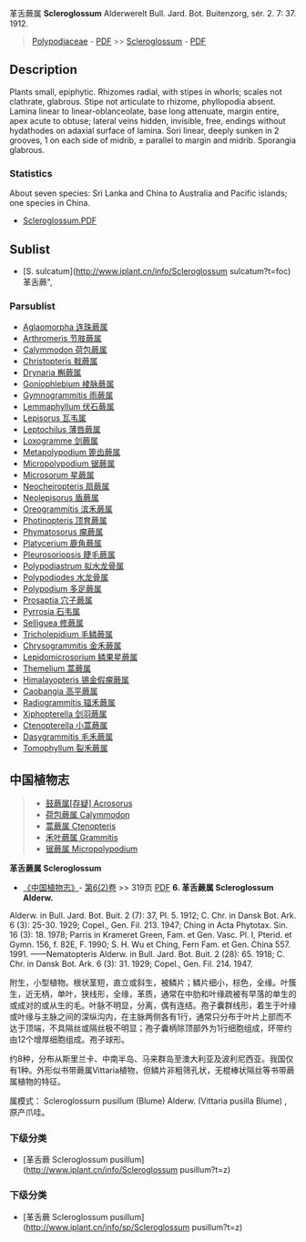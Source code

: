 革舌蕨属 **Scleroglossum** Alderwerelt Bull. Jard. Bot. Buitenzorg, sér. 2. 7: 37. 1912.

> [Polypodiaceae](http://www.iplant.cn/info/Polypodiaceae?t=foc) - [PDF](http://www.iplant.cn/foc/pdf/Polypodiaceae.pdf) >> [Scleroglossum](http://www.iplant.cn/info/Scleroglossum?t=foc) - [PDF](http://www.iplant.cn/foc/pdf/Scleroglossum.pdf)
## Description

Plants small, epiphytic. Rhizomes radial, with stipes in whorls; scales not clathrate, glabrous. Stipe not articulate to rhizome, phyllopodia absent. Lamina linear to linear-oblanceolate, base long attenuate, margin entire, apex acute to obtuse; lateral veins hidden, invisible, free, endings without hydathodes on adaxial surface of lamina. Sori linear, deeply sunken in 2 grooves, 1 on each side of midrib, ± parallel to margin and midrib. Sporangia glabrous.



### Statistics
About seven species: Sri Lanka and China to Australia and Pacific islands; one species in China.


* [Scleroglossum.PDF](http://www.iplant.cn/foc/pdf/Scleroglossum.pdf)

## Sublist

* [S.  sulcatum](http://www.iplant.cn/info/Scleroglossum sulcatum?t=foc) 革舌蕨",

### Parsublist

* [Aglaomorpha  连珠蕨属](Aglaomorpha-连珠蕨属.md)
* [Arthromeris  节肢蕨属](http://www.iplant.cn/info/Arthromeris?t=foc)
* [Calymmodon  荷包蕨属](http://www.iplant.cn/info/Calymmodon?t=foc)
* [Christopteris  戟蕨属](http://www.iplant.cn/info/Christopteris?t=foc)
* [Drynaria  槲蕨属](http://www.iplant.cn/info/Drynaria?t=foc)
* [Goniophlebium  棱脉蕨属](http://www.iplant.cn/info/Goniophlebium?t=foc)
* [Gymnogrammitis  雨蕨属](http://www.iplant.cn/info/Gymnogrammitis?t=foc)
* [Lemmaphyllum  伏石蕨属](http://www.iplant.cn/info/Lemmaphyllum?t=foc)
* [Lepisorus  瓦韦属](http://www.iplant.cn/info/Lepisorus?t=foc)
* [Leptochilus  薄唇蕨属](http://www.iplant.cn/info/Leptochilus?t=foc)
* [Loxogramme  剑蕨属](http://www.iplant.cn/info/Loxogramme?t=foc)
* [Metapolypodium  篦齿蕨属](http://www.iplant.cn/info/Metapolypodium?t=foc)
* [Micropolypodium  锯蕨属](http://www.iplant.cn/info/Micropolypodium?t=foc)
* [Microsorum  星蕨属](http://www.iplant.cn/info/Microsorum?t=foc)
* [Neocheiropteris  扇蕨属](http://www.iplant.cn/info/Neocheiropteris?t=foc)
* [Neolepisorus  盾蕨属](http://www.iplant.cn/info/Neolepisorus?t=foc)
* [Oreogrammitis  滨禾蕨属](http://www.iplant.cn/info/Oreogrammitis?t=foc)
* [Photinopteris  顶育蕨属](http://www.iplant.cn/info/Photinopteris?t=foc)
* [Phymatosorus  瘤蕨属](http://www.iplant.cn/info/Phymatosorus?t=foc)
* [Platycerium  鹿角蕨属](http://www.iplant.cn/info/Platycerium?t=foc)
* [Pleurosoriopsis  睫毛蕨属](http://www.iplant.cn/info/Pleurosoriopsis?t=foc)
* [Polypodiastrum  拟水龙骨属](http://www.iplant.cn/info/Polypodiastrum?t=foc)
* [Polypodiodes  水龙骨属](http://www.iplant.cn/info/Polypodiodes?t=foc)
* [Polypodium  多足蕨属](http://www.iplant.cn/info/Polypodium?t=foc)
* [Prosaptia  穴子蕨属](http://www.iplant.cn/info/Prosaptia?t=foc)
* [Pyrrosia  石韦属](http://www.iplant.cn/info/Pyrrosia?t=foc)
* [Selliguea  修蕨属](http://www.iplant.cn/info/Selliguea?t=foc)
* [Tricholepidium  毛鳞蕨属](http://www.iplant.cn/info/Tricholepidium?t=foc)
* [Chrysogrammitis  金禾蕨属](http://www.iplant.cn/info/Chrysogrammitis?t=foc)
* [Lepidomicrosorium  鳞果星蕨属](http://www.iplant.cn/info/Lepidomicrosorium?t=foc)
* [Themelium  蒿蕨属](http://www.iplant.cn/info/Themelium?t=foc)
* [Himalayopteris  锡金假瘤蕨属](http://www.iplant.cn/info/Himalayopteris?t=foc)
* [Caobangia  高平蕨属](http://www.iplant.cn/info/Caobangia?t=foc)
* [Radiogrammitis  辐禾蕨属](http://www.iplant.cn/info/Radiogrammitis?t=foc)
* [Xiphopterella  剑羽蕨属](http://www.iplant.cn/info/Xiphopterella?t=foc)
* [Ctenopterella  小蒿蕨属](http://www.iplant.cn/info/Ctenopterella?t=foc)
* [Dasygrammitis  毛禾蕨属](http://www.iplant.cn/info/Dasygrammitis?t=foc)
* [Tomophyllum  裂禾蕨属](http://www.iplant.cn/info/Tomophyllum?t=foc)


## 中国植物志

> * [鼓蕨属[存疑]  Acrosorus](http://www.iplant.cn/info/Acrosorus?t=z)
> * [荷包蕨属  Calymmodon](Calymmodon-荷包蕨属.md)
> * [蒿蕨属  Ctenopteris](http://www.iplant.cn/info/Ctenopteris?t=z)
> * [禾叶蕨属  Grammitis](http://www.iplant.cn/info/Grammitis?t=z)
> * [锯蕨属  Micropolypodium](http://www.iplant.cn/info/Micropolypodium?t=z)

**革舌蕨属 Scleroglossum**

* [《中国植物志》](http://www.iplant.cn/frps)- [第6(2)卷](http://www.iplant.cn/frps/vol/6(2)) >> 319页 [PDF](http://www.iplant.cn/frps/pdf/6(2)/319y.pdf)
**6. 革舌蕨属 Scleroglossum Alderw.**

Alderw. in Bull. Jard. Bot. Buit. 2 (7): 37, Pl. 5. 1912; C. Chr. in Dansk Bot. Ark. 6 (3): 25-30. 1929; Copel., Gen. Fil. 213. 1947; Ching in Acta Phytotax. Sin. 16 (3): 18. 1978; Parris in Krameret Green, Fam. et Gen. Vasc. Pl. I, Pterid. et Gymn. 156, f. 82E, F. 1990; S. H. Wu et Ching, Fern Fam. et Gen. China 557. 1991. ——Nematopteris Alderw. in Bull. Jard. Bot. Buit. 2 (28): 65. 1918; C. Chr. in Dansk Bot. Ark. 6 (3): 31. 1929; Copel., Gen. Fil. 214. 1947.

附生，小型植物。根状茎短，直立或斜生，被鳞片；鳞片细小，棕色，全缘。叶簇生，近无柄，单叶，狭线形，全缘，革质，通常在中肋和叶缘疏被有早落的单生的或成对的或从生的毛。叶脉不明显，分离，偶有连结。孢子囊群线形，着生于叶缘或叶缘与主脉之间的深纵沟内，在主脉两侧各有1行，通常只分布于叶片上部而不达于顶端，不具隔丝或隔丝极不明显；孢子囊柄除顶部外为1行细胞组成，环带约由12个增厚细胞组成。孢子球形。

约8种，分布从斯里兰卡、中南半岛、马来群岛至澳大利亚及波利尼西亚。我国仅有1种。外形似书带蕨属Vittaria植物，但鳞片非粗筛孔状，无棍棒状隔丝等书带蕨属植物的特征。

属模式： Scleroglossurn pusillum (Blume) Alderw. (Vittaria pusilla Blume) , 原产爪哇。

### 下级分类
* [革舌蕨  Scleroglossum pusillum](http://www.iplant.cn/info/Scleroglossum pusillum?t=z)

### 下级分类
* [革舌蕨  Scleroglossum pusillum](http://www.iplant.cn/info/sp/Scleroglossum pusillum?t=z)
